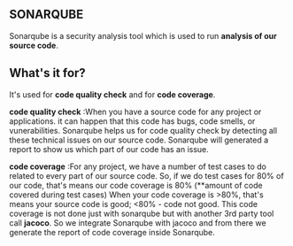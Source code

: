 ## SONARQUBE

Sonarqube is a security analysis tool which is used to run **analysis of our source code**.

## What's it for?

It's used for **code quality check** and for **code coverage**.

**code quality check** :When you have a source code for any project or applications. it can happen that this code has bugs, code smells, or vunerabilities. Sonarqube helps us for code quality check by detecting all these technical issues on our source code.
Sonarqube will generated a report to show us which part of our code has an issue.
 
**code coverage** :For any project, we have a number of test cases to do related to every part of our source code. So, if we do test cases for 80% of our code, that's means our code coverage is 80% (**amount of code covered during test cases)
When your code coverage is >80%, that's means your source code is good; <80% - code not good. This code coverage is not done just with sonarqube but with another 3rd party tool call **jacoco**.
So we integrate Sonarqube with jacoco and from there we generate the report of code coverage inside Sonarqube.

   
